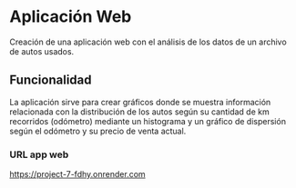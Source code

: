 # Aplicación Web
Creación de una aplicación web con el análisis de los datos de un archivo de autos usados.

## Funcionalidad
La aplicación sirve para crear gráficos donde se muestra información relacionada con la distribución de los autos según su cantidad de km recorridos (odómetro) mediante un histograma y un gráfico de dispersión según el odómetro y su precio de venta actual.

### URL app web
https://project-7-fdhy.onrender.com
